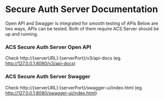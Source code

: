 # Secure Auth Server Documentation

Open API and Swagger is integrated for smooth testing of APIs
Below are two ways, APIs can be tested. Both of them require ACS Server should be up and running.


### ACS Secure Auth Server Open API
Check http://{serverURL}:{serverPort}/v3/api-docs (eg. http://127.0.0.1:8080/v3/api-docs)

### ACS Secure Auth Server Swagger
Check http://{serverURL}:{serverPort}/swagger-ui/index.html (eg. http://127.0.0.1:8080/swagger-ui/index.html)